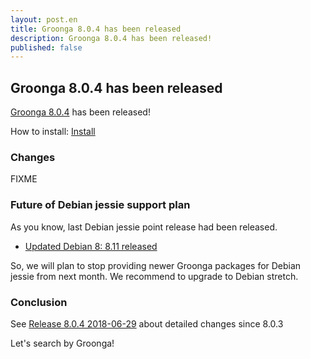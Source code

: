```yaml
---
layout: post.en
title: Groonga 8.0.4 has been released
description: Groonga 8.0.4 has been released!
published: false
---
```


## Groonga 8.0.4 has been released

[Groonga 8.0.4](/docs/news.html#release-8.0.4) has been released!

How to install: [Install](/docs/install.html)

### Changes

FIXME

### Future of Debian jessie support plan

As you know, last Debian jessie point release had been released.

* [Updated Debian 8: 8.11 released](https://www.debian.org/News/2018/20180623)

So, we will plan to stop providing newer Groonga packages for Debian jessie from next month.
We recommend to upgrade to Debian stretch.

### Conclusion

See [Release 8.0.4 2018-06-29](/docs/news.html#release-8.0.4) about detailed changes since 8.0.3

Let's search by Groonga!
